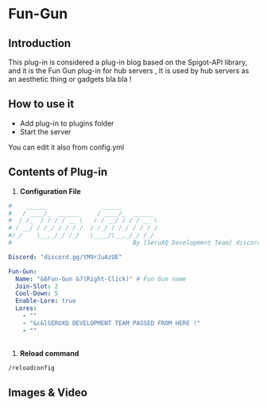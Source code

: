# Fun-Gun

## Introduction
   
This plug-in is considered a plug-in blog based on the Spigot-API library, and it is the Fun Gun plug-in for hub servers , It is used by hub servers as an aesthetic thing or gadgets bla bla !


## How to use it 

<ul>
  <li>Add plug-in to plugins folder </li>
  <li>Start the server </li>
</ul>  

You can edit it also from config.yml

##  Contents of Plug-in

<ol>
  <li><b>Configuration File</b></li>
</ol>

```yaml
#    ______               ______               
#   / ____/_  ______     / ____/_  ______      
#  / /_  / / / / __ \   / / __/ / / / __ \     
# / __/ / /_/ / / / /  / /_/ / /_/ / / / /     
#/_/    \__,_/_/ /_/   \____/\__,_/_/ /_/      
#                                  By [SeruXQ Development Team] discord.gg/tM9rJuAzUE

Discord: "discord.gg/tM9rJuAzUE"

Fun-Gun:
  Name: "&6Fun-Gun &7(Right-Click)" # Fun Gun name
  Join-Slot: 2  
  Cool-Down: 5
  Enable-Lore: true
  Lores:
    - ""
    - "&c&lSERUXQ DEVELOPMENT TEAM PASSED FROM HERE !"
    - ""
   
```

<ol>
 <li><b>Reload command</b></li>
</ol>

```cmd
/reloadconfig
```

## Images & Video


